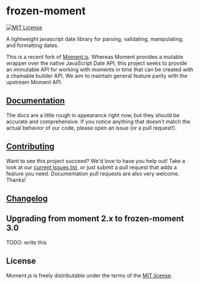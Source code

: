 # frozen-moment

<!--[![NPM version][npm-version-image]][npm-url] [![NPM downloads][npm-downloads-image]][npm-url]-->

[![MIT License][license-image]][license-url]

<!--[![Build Status][travis-image]][travis-url]-->

A lightweight javascript date library for parsing, validating, manipulating, and formatting dates.

This is a recent fork of [Moment.js](https://github.com/moment/moment).  Whereas Moment provides a mutable wrapper over the native JavaScript Date API, this project seeks to provide an immutable API for working with moments in time that can be created with a chainable builder API.  We aim to maintain general feature parity with the upstream Moment API.

## [Documentation](http://whoopinc.github.io/frozen-moment/docs/)

The docs are a little rough in appearance right now, but they should be accurate and comprehensive.  If you notice anything that doesn't match the actual behavior of our code, please open an issue (or a pull request!).

## [Contributing](CONTRIBUTING.md)

Want to see this project succeed?  We'd love to have you help out!  Take a look at our [current Issues list](https://github.com/WhoopInc/frozen-moment/issues), or just submit a pull request that adds a feature you need.  Documentation pull requests are also very welcome.  Thanks!

## [Changelog](CHANGELOG.md)

## Upgrading from moment 2.x to frozen-moment 3.0

TODO: write this

## License

Moment.js is freely distributable under the terms of the [MIT license](LICENSE).

[license-image]: http://img.shields.io/badge/license-MIT-blue.svg?style=flat
[license-url]: LICENSE

[npm-url]: https://npmjs.org/package/moment
[npm-version-image]: http://img.shields.io/npm/v/moment.svg?style=flat
[npm-downloads-image]: http://img.shields.io/npm/dm/moment.svg?style=flat

[travis-url]: http://travis-ci.org/moment/moment
[travis-image]: http://img.shields.io/travis/moment/moment/develop.svg?style=flat
